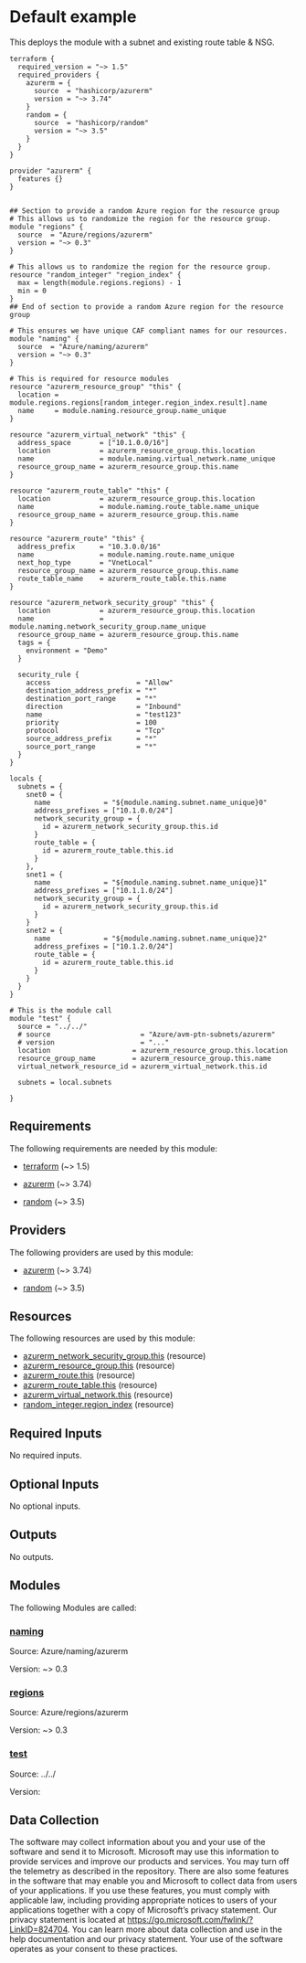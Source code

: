 <!-- BEGIN_TF_DOCS -->
# Default example

This deploys the module with a subnet and existing route table & NSG.

```hcl
terraform {
  required_version = "~> 1.5"
  required_providers {
    azurerm = {
      source  = "hashicorp/azurerm"
      version = "~> 3.74"
    }
    random = {
      source  = "hashicorp/random"
      version = "~> 3.5"
    }
  }
}

provider "azurerm" {
  features {}
}


## Section to provide a random Azure region for the resource group
# This allows us to randomize the region for the resource group.
module "regions" {
  source  = "Azure/regions/azurerm"
  version = "~> 0.3"
}

# This allows us to randomize the region for the resource group.
resource "random_integer" "region_index" {
  max = length(module.regions.regions) - 1
  min = 0
}
## End of section to provide a random Azure region for the resource group

# This ensures we have unique CAF compliant names for our resources.
module "naming" {
  source  = "Azure/naming/azurerm"
  version = "~> 0.3"
}

# This is required for resource modules
resource "azurerm_resource_group" "this" {
  location = module.regions.regions[random_integer.region_index.result].name
  name     = module.naming.resource_group.name_unique
}

resource "azurerm_virtual_network" "this" {
  address_space       = ["10.1.0.0/16"]
  location            = azurerm_resource_group.this.location
  name                = module.naming.virtual_network.name_unique
  resource_group_name = azurerm_resource_group.this.name
}

resource "azurerm_route_table" "this" {
  location            = azurerm_resource_group.this.location
  name                = module.naming.route_table.name_unique
  resource_group_name = azurerm_resource_group.this.name
}

resource "azurerm_route" "this" {
  address_prefix      = "10.3.0.0/16"
  name                = module.naming.route.name_unique
  next_hop_type       = "VnetLocal"
  resource_group_name = azurerm_resource_group.this.name
  route_table_name    = azurerm_route_table.this.name
}

resource "azurerm_network_security_group" "this" {
  location            = azurerm_resource_group.this.location
  name                = module.naming.network_security_group.name_unique
  resource_group_name = azurerm_resource_group.this.name
  tags = {
    environment = "Demo"
  }

  security_rule {
    access                     = "Allow"
    destination_address_prefix = "*"
    destination_port_range     = "*"
    direction                  = "Inbound"
    name                       = "test123"
    priority                   = 100
    protocol                   = "Tcp"
    source_address_prefix      = "*"
    source_port_range          = "*"
  }
}

locals {
  subnets = {
    snet0 = {
      name             = "${module.naming.subnet.name_unique}0"
      address_prefixes = ["10.1.0.0/24"]
      network_security_group = {
        id = azurerm_network_security_group.this.id
      }
      route_table = {
        id = azurerm_route_table.this.id
      }
    },
    snet1 = {
      name             = "${module.naming.subnet.name_unique}1"
      address_prefixes = ["10.1.1.0/24"]
      network_security_group = {
        id = azurerm_network_security_group.this.id
      }
    }
    snet2 = {
      name             = "${module.naming.subnet.name_unique}2"
      address_prefixes = ["10.1.2.0/24"]
      route_table = {
        id = azurerm_route_table.this.id
      }
    }
  }
}

# This is the module call
module "test" {
  source = "../../"
  # source                      = "Azure/avm-ptn-subnets/azurerm"
  # version                     = "..."
  location                    = azurerm_resource_group.this.location
  resource_group_name         = azurerm_resource_group.this.name
  virtual_network_resource_id = azurerm_virtual_network.this.id

  subnets = local.subnets

}
```

<!-- markdownlint-disable MD033 -->
## Requirements

The following requirements are needed by this module:

- <a name="requirement_terraform"></a> [terraform](#requirement\_terraform) (~> 1.5)

- <a name="requirement_azurerm"></a> [azurerm](#requirement\_azurerm) (~> 3.74)

- <a name="requirement_random"></a> [random](#requirement\_random) (~> 3.5)

## Providers

The following providers are used by this module:

- <a name="provider_azurerm"></a> [azurerm](#provider\_azurerm) (~> 3.74)

- <a name="provider_random"></a> [random](#provider\_random) (~> 3.5)

## Resources

The following resources are used by this module:

- [azurerm_network_security_group.this](https://registry.terraform.io/providers/hashicorp/azurerm/latest/docs/resources/network_security_group) (resource)
- [azurerm_resource_group.this](https://registry.terraform.io/providers/hashicorp/azurerm/latest/docs/resources/resource_group) (resource)
- [azurerm_route.this](https://registry.terraform.io/providers/hashicorp/azurerm/latest/docs/resources/route) (resource)
- [azurerm_route_table.this](https://registry.terraform.io/providers/hashicorp/azurerm/latest/docs/resources/route_table) (resource)
- [azurerm_virtual_network.this](https://registry.terraform.io/providers/hashicorp/azurerm/latest/docs/resources/virtual_network) (resource)
- [random_integer.region_index](https://registry.terraform.io/providers/hashicorp/random/latest/docs/resources/integer) (resource)

<!-- markdownlint-disable MD013 -->
## Required Inputs

No required inputs.

## Optional Inputs

No optional inputs.

## Outputs

No outputs.

## Modules

The following Modules are called:

### <a name="module_naming"></a> [naming](#module\_naming)

Source: Azure/naming/azurerm

Version: ~> 0.3

### <a name="module_regions"></a> [regions](#module\_regions)

Source: Azure/regions/azurerm

Version: ~> 0.3

### <a name="module_test"></a> [test](#module\_test)

Source: ../../

Version:

<!-- markdownlint-disable-next-line MD041 -->
## Data Collection

The software may collect information about you and your use of the software and send it to Microsoft. Microsoft may use this information to provide services and improve our products and services. You may turn off the telemetry as described in the repository. There are also some features in the software that may enable you and Microsoft to collect data from users of your applications. If you use these features, you must comply with applicable law, including providing appropriate notices to users of your applications together with a copy of Microsoft’s privacy statement. Our privacy statement is located at <https://go.microsoft.com/fwlink/?LinkID=824704>. You can learn more about data collection and use in the help documentation and our privacy statement. Your use of the software operates as your consent to these practices.
<!-- END_TF_DOCS -->